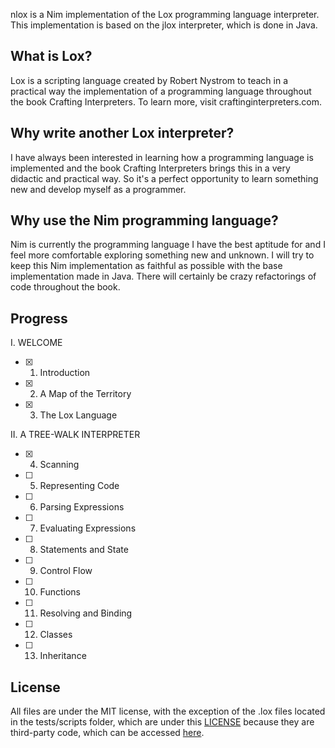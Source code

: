 nlox is a Nim implementation of the Lox programming language interpreter. This implementation is based on the jlox interpreter, which is done in Java.

## What is Lox?
Lox is a scripting language created by Robert Nystrom to teach in a practical way the implementation of a programming language throughout the book Crafting Interpreters. To learn more, visit craftinginterpreters.com.

## Why write another Lox interpreter?
I have always been interested in learning how a programming language is implemented and the book Crafting Interpreters brings this in a very didactic and practical way. So it's a perfect opportunity to learn something new and develop myself as a programmer.

## Why use the Nim programming language?
Nim is currently the programming language I have the best aptitude for and I feel more comfortable exploring something new and unknown. I will try to keep this Nim implementation as faithful as possible with the base implementation made in Java. There will certainly be crazy refactorings of code throughout the book.

## Progress
I. WELCOME
- [x] 1. Introduction
- [x] 2. A Map of the Territory
- [x] 3. The Lox Language

II. A TREE-WALK INTERPRETER
- [x] 4. Scanning
- [ ] 5. Representing Code
- [ ] 6. Parsing Expressions
- [ ] 7. Evaluating Expressions
- [ ] 8. Statements and State
- [ ] 9. Control Flow
- [ ] 10. Functions
- [ ] 11. Resolving and Binding
- [ ] 12. Classes
- [ ] 13. Inheritance

## License
All files are under the MIT license, with the exception of the .lox files located in the tests/scripts folder, which are under this [LICENSE](/tests/scripts/LICENSE) because they are third-party code, which can be accessed [here](https://github.com/munificent/craftinginterpreters/tree/master/test).
